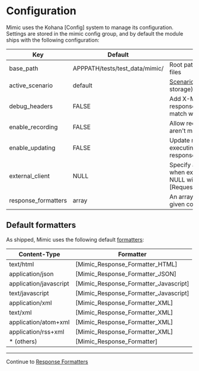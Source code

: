 # Configuration

Mimic uses the Kohana [Config] system to manage its configuration. Settings are
stored in the mimic config group, and by default the module ships with the
following configuration:

Key             |Default                          |Function
----------------|---------------------------------|--------
base_path       | APPPATH/tests/test_data/mimic/  | Root path for storage of Mimic files
active_scenario | default                         | [Scenario](/#scenarios) in use (sub-path for file storage)
debug_headers   | FALSE                           | Add X-Mimic debug headers to responses to indicate where match was found?
enable_recording| FALSE                           | Allow recording of requests that aren't matched?
enable_updating | FALSE                           | Update matched requests by executing and storing new response?
external_client | NULL                            | Specify an external client to use when executing requests - if NULL will use whatever is set for [Request_Client_External]::$client
response_formatters | array                       | An array of [formatters](formatters) to use for given content-types

## Default formatters

As shipped, Mimic uses the following default [formatters](formatters):

Content-Type             | Formatter
-------------------------|------------
text/html                |[Mimic_Response_Formatter_HTML]
application/json         |[Mimic_Response_Formatter_JSON]
application/javascript   |[Mimic_Response_Formatter_Javascript]
text/javascript          |[Mimic_Response_Formatter_Javascript]
application/xml          |[Mimic_Response_Formatter_XML]
text/xml                 |[Mimic_Response_Formatter_XML]
application/atom+xml     |[Mimic_Response_Formatter_XML]
application/rss+xml      |[Mimic_Response_Formatter_XML]
* (others)               |[Mimic_Response_Formatter]

---
Continue to [Response Formatters](formatters)